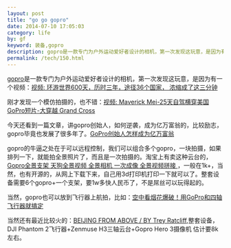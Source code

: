 ```yaml
---
layout: post
title: "go go gopro"
date: 2014-07-10 17:05:03
category: life
by: gf
keyword: 装备,gopro
description: gopro是一款专门为户外运动爱好者设计的相机，第一次发现这玩意，是因为有一个视频：视频:环游世界600天，历时三年，途径36个国家，浓缩成了这三分钟刚才发现一个模仿拍摄的，也不错：视
permalink: /tech/150.html
---
```

[gopro][]是一款专门为户外运动爱好者设计的相机，第一次发现这玩意，是因为有一个视频：[视频: 环游世界600天，历时三年，途径36个国家， 浓缩成了这三分钟][_600_36_]

刚才发现一个模仿拍摄的，也不错：[视频: Maverick Mei-25天自驾横穿美国GoPro短片-大穿越 Grand Cross][Maverick Mei-25_GoPro_-_ Grand Cross]

今天还看到一篇文章，讲gopro创始人，如何逆袭，成为亿万富翁的，比较励志，gopro毕竟也发展了很多年了。[GoPro创始人怎样成为亿万富翁][GoPro]

gopro的牛逼之处在于可以远程控制，我们可以组合多个gopro，一块拍摄，如果排列一下，就能拍全景照片了，而且是一次拍摄的。淘宝上有卖这种云台的，[ Gopro全景支架 天狗全景视频 全景相机 一次成像 全景视频拼接 ][Gopro_ _ _ _ _]，一般在1k+，当然，也有开源的，从网上下载下来，自己用3d打印机打印一下就可以了。整套设备需要6个gopro+一个支架，要1w多快人民币了，不是屌丝可以玩得起的。

当然，gopro也可以放到飞行器上航拍，比如：[空中看烟花爆破！用GoPro和四轴飞行器就搞定][GoPro 1]

当然还有最近比较火的：[BEIJING FROM ABOVE / BY Trey Ratcliff][BEIJING FROM ABOVE _ BY Trey Ratcliff],整套设备，DJI Phantom 2飞行器+Zenmuse H3三轴云台+Gopro Hero 3摄像机 估计要8k左右。


[gopro]: http://www.gfzj.us/www.gopro.com/
[_600_36_]: http://v.youku.com/v_show/id_XNzI5NTIwNzYw.html
[Maverick Mei-25_GoPro_-_ Grand Cross]: http://v.youku.com/v_show/id_XNzM4Mjk0NjQ4.html
[GoPro]: http://www.startos.com/soft/news/observed/2014070749499.html
[Gopro_ _ _ _ _]: http://item.taobao.com/item.htm?id=36851550431
[GoPro 1]: http://digi.tech.qq.com/a/20140709/007940.htm
[BEIJING FROM ABOVE _ BY Trey Ratcliff]: http://v.qq.com/page/g/y/k/g0131kq0oyk.html